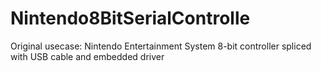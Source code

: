 # Nintendo8BitSerialControlle

 Original usecase: Nintendo Entertainment System 8-bit controller spliced with USB cable and embedded driver
